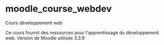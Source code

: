 # moodle_course_webdev
Cours développement web

Ce cours fournit des ressources pour l'apprentissage du développement web.
Version de Moodle utilisée 3.3.9
